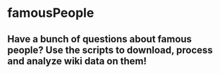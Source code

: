 # famousPeople


## Have a bunch of questions about famous people? Use the scripts to download, process and analyze wiki data on them!

